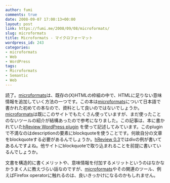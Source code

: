 ```yaml
---
author: fumi
comments: true
date: 2008-09-07 17:00:13+00:00
layout: post
link: https://fumi.me/2008/09/08/microformats/
slug: microformats
title: Microformats - マイクロフォーマット
wordpress_id: 243
categories:
- microformats
- Web
- WordPress
tags:
- Microformats
- Semantic
- Web
---
```


読了。[microformats](http://microformats.org/)は、既存の(X)HTMLの枠組の中で、HTMLに足りない意味情報を追加していく方法の一つです。この本は[microformats](http://microformats.org/)について日本語で書かれた初めての本なので、資料として良いのではないでしょうか。[microformats](http://microformats.org/)は既にこのサイトでもたくさん使っていますが、まだ使ったことのないツールの紹介が結構あったので参考になりました。この記事は、本に書かれていた[hReview WordPress plugin](http://www.aes.id.au/?page_id=28) を使って記述してみています。このpluginで不満なのはdescriptionの要素にblockquoteを使うことです。何故自分の文章をblockquoteする必要があるんでしょうか。[hReview 0.3](http://microformats.org/wiki/hreview)ではdivの例が書いてあるんですよね。他サイトにblockquoteで取り込まれることを前提に書いているんでしょうか。

文書を構造的に書くメリットや、意味情報を付加するメリットというのはなかなかうまく人に教えづらい話なのですが、[microformats](http://microformats.org/)やその関連のツール、例えばFirefox operatorに触れるのは、良いきっかけになるのかもしれません。
